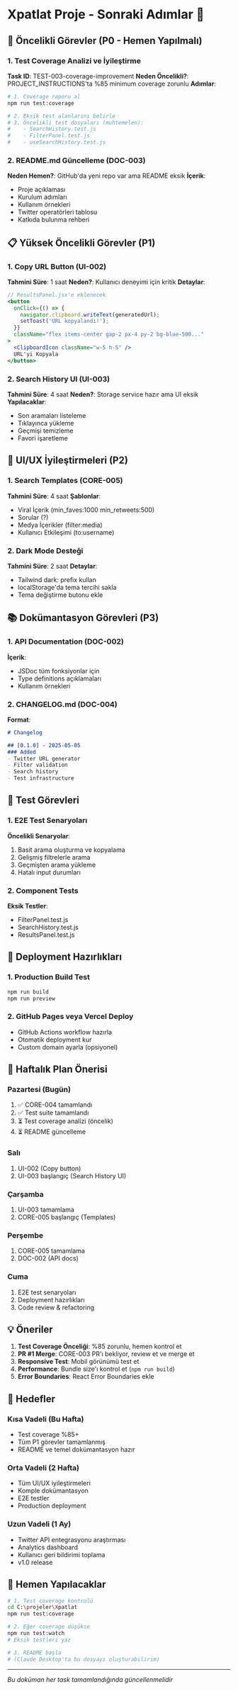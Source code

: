 # Xpatlat Proje - Sonraki Adımlar 🚀

## 🎯 Öncelikli Görevler (P0 - Hemen Yapılmalı)

### 1. Test Coverage Analizi ve İyileştirme
**Task ID**: TEST-003-coverage-improvement
**Neden Öncelikli?**: PROJECT_INSTRUCTIONS'ta %85 minimum coverage zorunlu
**Adımlar**:
```bash
# 1. Coverage raporu al
npm run test:coverage

# 2. Eksik test alanlarını belirle
# 3. Öncelikli test dosyaları (muhtemelen):
#    - SearchHistory.test.js
#    - FilterPanel.test.js
#    - useSearchHistory.test.js
```

### 2. README.md Güncelleme (DOC-003)
**Neden Hemen?**: GitHub'da yeni repo var ama README eksik
**İçerik**:
- Proje açıklaması
- Kurulum adımları
- Kullanım örnekleri
- Twitter operatörleri tablosu
- Katkıda bulunma rehberi

## 📋 Yüksek Öncelikli Görevler (P1)

### 1. Copy URL Button (UI-002)
**Tahmini Süre**: 1 saat
**Neden?**: Kullanıcı deneyimi için kritik
**Detaylar**:
```jsx
// ResultsPanel.jsx'e eklenecek
<button
  onClick={() => {
    navigator.clipboard.writeText(generatedUrl);
    setToast('URL kopyalandı!');
  }}
  className="flex items-center gap-2 px-4 py-2 bg-blue-500..."
>
  <ClipboardIcon className="w-5 h-5" />
  URL'yi Kopyala
</button>
```

### 2. Search History UI (UI-003)
**Tahmini Süre**: 4 saat
**Neden?**: Storage service hazır ama UI eksik
**Yapılacaklar**:
- Son aramaları listeleme
- Tıklayınca yükleme
- Geçmişi temizleme
- Favori işaretleme

## 🎨 UI/UX İyileştirmeleri (P2)

### 1. Search Templates (CORE-005)
**Tahmini Süre**: 4 saat
**Şablonlar**:
- Viral İçerik (min_faves:1000 min_retweets:500)
- Sorular (?)
- Medya İçerikler (filter:media)
- Kullanıcı Etkileşimi (to:username)

### 2. Dark Mode Desteği
**Tahmini Süre**: 2 saat
**Detaylar**:
- Tailwind dark: prefix kullan
- localStorage'da tema tercihi sakla
- Tema değiştirme butonu ekle

## 📚 Dokümantasyon Görevleri (P3)

### 1. API Documentation (DOC-002)
**İçerik**:
- JSDoc tüm fonksiyonlar için
- Type definitions açıklamaları
- Kullanım örnekleri

### 2. CHANGELOG.md (DOC-004)
**Format**:
```markdown
# Changelog

## [0.1.0] - 2025-05-05
### Added
- Twitter URL generator
- Filter validation
- Search history
- Test infrastructure
```

## 🔬 Test Görevleri

### 1. E2E Test Senaryoları
**Öncelikli Senaryolar**:
1. Basit arama oluşturma ve kopyalama
2. Gelişmiş filtrelerle arama
3. Geçmişten arama yükleme
4. Hatalı input durumları

### 2. Component Tests
**Eksik Testler**:
- FilterPanel.test.js
- SearchHistory.test.js
- ResultsPanel.test.js

## 🚀 Deployment Hazırlıkları

### 1. Production Build Test
```bash
npm run build
npm run preview
```

### 2. GitHub Pages veya Vercel Deploy
- GitHub Actions workflow hazırla
- Otomatik deployment kur
- Custom domain ayarla (opsiyonel)

## 📅 Haftalık Plan Önerisi

### Pazartesi (Bugün)
1. ✅ CORE-004 tamamlandı
2. ✅ Test suite tamamlandı
3. ⏳ Test coverage analizi (öncelik)
4. ⏳ README güncelleme

### Salı
1. UI-002 (Copy button)
2. UI-003 başlangıç (Search History UI)

### Çarşamba
1. UI-003 tamamlama
2. CORE-005 başlangıç (Templates)

### Perşembe
1. CORE-005 tamamlama
2. DOC-002 (API docs)

### Cuma
1. E2E test senaryoları
2. Deployment hazırlıkları
3. Code review & refactoring

## 💡 Öneriler

1. **Test Coverage Önceliği**: %85 zorunlu, hemen kontrol et
2. **PR #1 Merge**: CORE-003 PR'ı bekliyor, review et ve merge et
3. **Responsive Test**: Mobil görünümü test et
4. **Performance**: Bundle size'ı kontrol et (`npm run build`)
5. **Error Boundaries**: React Error Boundaries ekle

## 🎯 Hedefler

### Kısa Vadeli (Bu Hafta)
- Test coverage %85+
- Tüm P1 görevler tamamlanmış
- README ve temel dokümantasyon hazır

### Orta Vadeli (2 Hafta)
- Tüm UI/UX iyileştirmeleri
- Komple dokümantasyon
- E2E testler
- Production deployment

### Uzun Vadeli (1 Ay)
- Twitter API entegrasyonu araştırması
- Analytics dashboard
- Kullanıcı geri bildirimi toplama
- v1.0 release

## 🔧 Hemen Yapılacaklar

```bash
# 1. Test coverage kontrolü
cd C:\projeler\Xpatlat
npm run test:coverage

# 2. Eğer coverage düşükse
npm run test:watch
# Eksik testleri yaz

# 3. README başla
# (Claude Desktop'ta bu dosyayı oluşturabilirim)
```

---
*Bu doküman her task tamamlandığında güncellenmelidir*
